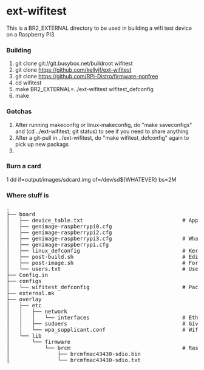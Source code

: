 # ext-wifitest

This is a BR2_EXTERNAL directory to be used in building a wifi test device on a Raspberry PI3.

### Building

1. git clone git://git.busybox.net/buildroot wifitest
2. git clone https://github.com/kellyjf/ext-wifitest
3. git clone https://github.com/RPi-Distro/firmware-nonfree 
3. cd wifitest
4. make BR2_EXTERNAL=../ext-wifitest wifitest_defconfig
5. make

### Gotchas
1. After running makeconfig or linux-makeconfig, do "make saveconfigs" and (cd ../ext-wifitest; git status) to see if you need to share anything
2. After a git-pull in ../ext-wifitest, do "make wifitest_defconfig" again to pick up new packags
3.

### Burn a card
1 dd if=output/images/sdcard.img of=/dev/sd${WHATEVER} bs=2M

### Where stuff is
<pre>
.
├── board
│   ├── device_table.txt                               # Application directories, ownership and permission
│   ├── genimage-raspberrypi0.cfg
│   ├── genimage-raspberrypi2.cfg
│   ├── genimage-raspberrypi3.cfg                      # What goes on the card;  include dtb overlays
│   ├── genimage-raspberrypi.cfg
│   ├── linux_defconfig                                # Kernel config file---adds wifi device support
│   ├── post-build.sh                                  # Edits to cmdlne.txt, config.txt
│   ├── post-image.sh                                  # Force selection of raspberrypi3
│   └── users.txt                                      # Useradds
├── Config.in
├── configs
│   └── wifitest_defconfig                             # Package selection
├── external.mk
├── overlay
│   ├── etc
│   │   ├── network
│   │   │   └── interfaces                             # Ethernet config
│   │   ├── sudoers                                    # Give wheel group sudo/nopasswd
│   │   └── wpa_supplicant.conf                        # Wifi SSID and password
│   └── lib
│       └── firmware
│           └── brcm                                   # Raspberry Pi3 onboard wifi firmware
│               ├── brcmfmac43430-sdio.bin           
│               └── brcmfmac43430-sdio.txt

</pre>
